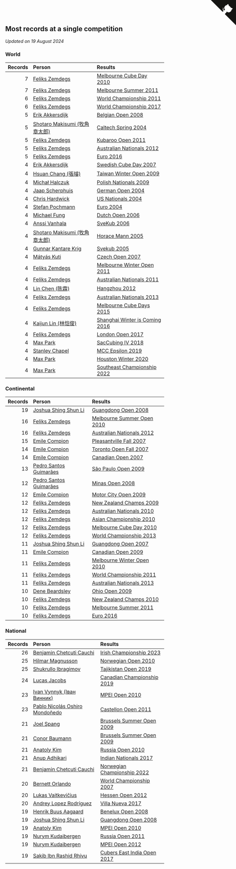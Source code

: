 ## Most records at a single competition

*Updated on 19 August 2024*


### World

| Records | Person | Results |
| ---: | :--- | :--- |
| 7 | [Feliks Zemdegs](https://www.worldcubeassociation.org/persons/2009ZEMD01) | [Melbourne Cube Day 2010](https://www.worldcubeassociation.org/competitions/MelbourneCubeDay2010/results/by_person#2009ZEMD01) |
| 7 | [Feliks Zemdegs](https://www.worldcubeassociation.org/persons/2009ZEMD01) | [Melbourne Summer 2011](https://www.worldcubeassociation.org/competitions/MelbourneSummer2011/results/by_person#2009ZEMD01) |
| 6 | [Feliks Zemdegs](https://www.worldcubeassociation.org/persons/2009ZEMD01) | [World Championship 2011](https://www.worldcubeassociation.org/competitions/WC2011/results/by_person#2009ZEMD01) |
| 6 | [Feliks Zemdegs](https://www.worldcubeassociation.org/persons/2009ZEMD01) | [World Championship 2017](https://www.worldcubeassociation.org/competitions/WC2017/results/by_person#2009ZEMD01) |
| 5 | [Erik Akkersdijk](https://www.worldcubeassociation.org/persons/2005AKKE01) | [Belgian Open 2008](https://www.worldcubeassociation.org/competitions/BelgianOpen2008/results/by_person#2005AKKE01) |
| 5 | [Shotaro Makisumi (牧角章太郎)](https://www.worldcubeassociation.org/persons/2003MAKI01) | [Caltech Spring 2004](https://www.worldcubeassociation.org/competitions/CaltechSpring2004/results/by_person#2003MAKI01) |
| 5 | [Feliks Zemdegs](https://www.worldcubeassociation.org/persons/2009ZEMD01) | [Kubaroo Open 2011](https://www.worldcubeassociation.org/competitions/KubarooOpen2011/results/by_person#2009ZEMD01) |
| 5 | [Feliks Zemdegs](https://www.worldcubeassociation.org/persons/2009ZEMD01) | [Australian Nationals 2012](https://www.worldcubeassociation.org/competitions/AustralianNationals2012/results/by_person#2009ZEMD01) |
| 5 | [Feliks Zemdegs](https://www.worldcubeassociation.org/persons/2009ZEMD01) | [Euro 2016](https://www.worldcubeassociation.org/competitions/Euro2016/results/by_person#2009ZEMD01) |
| 4 | [Erik Akkersdijk](https://www.worldcubeassociation.org/persons/2005AKKE01) | [Swedish Cube Day 2007](https://www.worldcubeassociation.org/competitions/SwedishCubeDay2007/results/by_person#2005AKKE01) |
| 4 | [Hsuan Chang (張璿)](https://www.worldcubeassociation.org/persons/2008CHAN09) | [Taiwan Winter Open 2009](https://www.worldcubeassociation.org/competitions/TaiwanWinterOpen2009/results/by_person#2008CHAN09) |
| 4 | [Michał Halczuk](https://www.worldcubeassociation.org/persons/2006HALC01) | [Polish Nationals 2009](https://www.worldcubeassociation.org/competitions/Poland2009/results/by_person#2006HALC01) |
| 4 | [Jaap Scherphuis](https://www.worldcubeassociation.org/persons/2003SCHE01) | [German Open 2004](https://www.worldcubeassociation.org/competitions/GermanOpen2004/results/by_person#2003SCHE01) |
| 4 | [Chris Hardwick](https://www.worldcubeassociation.org/persons/2003HARD01) | [US Nationals 2004](https://www.worldcubeassociation.org/competitions/US2004/results/by_person#2003HARD01) |
| 4 | [Stefan Pochmann](https://www.worldcubeassociation.org/persons/2003POCH01) | [Euro 2004](https://www.worldcubeassociation.org/competitions/Euro2004/results/by_person#2003POCH01) |
| 4 | [Michael Fung](https://www.worldcubeassociation.org/persons/2005FUNG01) | [Dutch Open 2006](https://www.worldcubeassociation.org/competitions/DutchOpen2006/results/by_person#2005FUNG01) |
| 4 | [Anssi Vanhala](https://www.worldcubeassociation.org/persons/2005VANH01) | [SveKub 2006](https://www.worldcubeassociation.org/competitions/Svekub2006/results/by_person#2005VANH01) |
| 4 | [Shotaro Makisumi (牧角章太郎)](https://www.worldcubeassociation.org/persons/2003MAKI01) | [Horace Mann 2005](https://www.worldcubeassociation.org/competitions/HoraceMann2005/results/by_person#2003MAKI01) |
| 4 | [Gunnar Kantare Krig](https://www.worldcubeassociation.org/persons/2004KRIG01) | [Svekub 2005](https://www.worldcubeassociation.org/competitions/Svekub2005/results/by_person#2004KRIG01) |
| 4 | [Mátyás Kuti](https://www.worldcubeassociation.org/persons/2006KUTI01) | [Czech Open 2007](https://www.worldcubeassociation.org/competitions/CzechOpen2007/results/by_person#2006KUTI01) |
| 4 | [Feliks Zemdegs](https://www.worldcubeassociation.org/persons/2009ZEMD01) | [Melbourne Winter Open 2011](https://www.worldcubeassociation.org/competitions/MelbourneWinterOpen2011/results/by_person#2009ZEMD01) |
| 4 | [Feliks Zemdegs](https://www.worldcubeassociation.org/persons/2009ZEMD01) | [Australian Nationals 2011](https://www.worldcubeassociation.org/competitions/AustralianNationals2011/results/by_person#2009ZEMD01) |
| 4 | [Lin Chen (陈霖)](https://www.worldcubeassociation.org/persons/2010CHEN20) | [Hangzhou 2012](https://www.worldcubeassociation.org/competitions/HangzhouOpen2012/results/by_person#2010CHEN20) |
| 4 | [Feliks Zemdegs](https://www.worldcubeassociation.org/persons/2009ZEMD01) | [Australian Nationals 2013](https://www.worldcubeassociation.org/competitions/AustralianNationals2013/results/by_person#2009ZEMD01) |
| 4 | [Feliks Zemdegs](https://www.worldcubeassociation.org/persons/2009ZEMD01) | [Melbourne Cube Days 2015](https://www.worldcubeassociation.org/competitions/MelbourneCubeDay2015/results/by_person#2009ZEMD01) |
| 4 | [Kaijun Lin (林恺俊)](https://www.worldcubeassociation.org/persons/2013LINK01) | [Shanghai Winter is Coming 2016](https://www.worldcubeassociation.org/competitions/ShanghaiWinterisComing2016/results/by_person#2013LINK01) |
| 4 | [Feliks Zemdegs](https://www.worldcubeassociation.org/persons/2009ZEMD01) | [London Open 2017](https://www.worldcubeassociation.org/competitions/LondonOpen2017/results/by_person#2009ZEMD01) |
| 4 | [Max Park](https://www.worldcubeassociation.org/persons/2012PARK03) | [SacCubing IV 2018](https://www.worldcubeassociation.org/competitions/SacCubingIV2018/results/by_person#2012PARK03) |
| 4 | [Stanley Chapel](https://www.worldcubeassociation.org/persons/2016CHAP04) | [MCC Epsilon 2019](https://www.worldcubeassociation.org/competitions/MichiganCubingClubEpsilon2019/results/by_person#2016CHAP04) |
| 4 | [Max Park](https://www.worldcubeassociation.org/persons/2012PARK03) | [Houston Winter 2020](https://www.worldcubeassociation.org/competitions/HoustonWinter2020/results/by_person#2012PARK03) |
| 4 | [Max Park](https://www.worldcubeassociation.org/persons/2012PARK03) | [Southeast Championship 2022](https://www.worldcubeassociation.org/competitions/SoutheastChampionship2022/results/by_person#2012PARK03) |

### Continental

| Records | Person | Results |
| ---: | :--- | :--- |
| 19 | [Joshua Shing Shun Li](https://www.worldcubeassociation.org/persons/2007LIJO01) | [Guangdong Open 2008](https://www.worldcubeassociation.org/competitions/GuangdongOpen2008/results/by_person#2007LIJO01) |
| 16 | [Feliks Zemdegs](https://www.worldcubeassociation.org/persons/2009ZEMD01) | [Melbourne Summer Open 2010](https://www.worldcubeassociation.org/competitions/MelbourneSummerOpen2010/results/by_person#2009ZEMD01) |
| 16 | [Feliks Zemdegs](https://www.worldcubeassociation.org/persons/2009ZEMD01) | [Australian Nationals 2012](https://www.worldcubeassociation.org/competitions/AustralianNationals2012/results/by_person#2009ZEMD01) |
| 15 | [Emile Compion](https://www.worldcubeassociation.org/persons/2007COMP01) | [Pleasantville Fall 2007](https://www.worldcubeassociation.org/competitions/PleasantvilleFall2007/results/by_person#2007COMP01) |
| 14 | [Emile Compion](https://www.worldcubeassociation.org/persons/2007COMP01) | [Toronto Open Fall 2007](https://www.worldcubeassociation.org/competitions/TorontoOpenFall2007/results/by_person#2007COMP01) |
| 14 | [Emile Compion](https://www.worldcubeassociation.org/persons/2007COMP01) | [Canadian Open 2007](https://www.worldcubeassociation.org/competitions/CanadianOpen2007/results/by_person#2007COMP01) |
| 13 | [Pedro Santos Guimarães](https://www.worldcubeassociation.org/persons/2007GUIM01) | [São Paulo Open 2009](https://www.worldcubeassociation.org/competitions/SaoPauloOpen2009/results/by_person#2007GUIM01) |
| 12 | [Pedro Santos Guimarães](https://www.worldcubeassociation.org/persons/2007GUIM01) | [Minas Open 2008](https://www.worldcubeassociation.org/competitions/MinasOpen2008/results/by_person#2007GUIM01) |
| 12 | [Emile Compion](https://www.worldcubeassociation.org/persons/2007COMP01) | [Motor City Open 2009](https://www.worldcubeassociation.org/competitions/MotorCityOpen2009/results/by_person#2007COMP01) |
| 12 | [Feliks Zemdegs](https://www.worldcubeassociation.org/persons/2009ZEMD01) | [New Zealand Champs 2009](https://www.worldcubeassociation.org/competitions/NewZealandChamps2009/results/by_person#2009ZEMD01) |
| 12 | [Feliks Zemdegs](https://www.worldcubeassociation.org/persons/2009ZEMD01) | [Australian Nationals 2010](https://www.worldcubeassociation.org/competitions/AustralianNationals2010/results/by_person#2009ZEMD01) |
| 12 | [Feliks Zemdegs](https://www.worldcubeassociation.org/persons/2009ZEMD01) | [Asian Championship 2010](https://www.worldcubeassociation.org/competitions/AsianChampionship2010/results/by_person#2009ZEMD01) |
| 12 | [Feliks Zemdegs](https://www.worldcubeassociation.org/persons/2009ZEMD01) | [Melbourne Cube Day 2010](https://www.worldcubeassociation.org/competitions/MelbourneCubeDay2010/results/by_person#2009ZEMD01) |
| 12 | [Feliks Zemdegs](https://www.worldcubeassociation.org/persons/2009ZEMD01) | [World Championship 2013](https://www.worldcubeassociation.org/competitions/WC2013/results/by_person#2009ZEMD01) |
| 11 | [Joshua Shing Shun Li](https://www.worldcubeassociation.org/persons/2007LIJO01) | [Guangdong Open 2007](https://www.worldcubeassociation.org/competitions/GuangdongOpen2007/results/by_person#2007LIJO01) |
| 11 | [Emile Compion](https://www.worldcubeassociation.org/persons/2007COMP01) | [Canadian Open 2009](https://www.worldcubeassociation.org/competitions/CanadianOpen2009/results/by_person#2007COMP01) |
| 11 | [Feliks Zemdegs](https://www.worldcubeassociation.org/persons/2009ZEMD01) | [Melbourne Winter Open 2010](https://www.worldcubeassociation.org/competitions/MelbourneWinterOpen2010/results/by_person#2009ZEMD01) |
| 11 | [Feliks Zemdegs](https://www.worldcubeassociation.org/persons/2009ZEMD01) | [World Championship 2011](https://www.worldcubeassociation.org/competitions/WC2011/results/by_person#2009ZEMD01) |
| 11 | [Feliks Zemdegs](https://www.worldcubeassociation.org/persons/2009ZEMD01) | [Australian Nationals 2013](https://www.worldcubeassociation.org/competitions/AustralianNationals2013/results/by_person#2009ZEMD01) |
| 10 | [Dene Beardsley](https://www.worldcubeassociation.org/persons/2009BEAR01) | [Ohio Open 2009](https://www.worldcubeassociation.org/competitions/OhioOpen2009/results/by_person#2009BEAR01) |
| 10 | [Feliks Zemdegs](https://www.worldcubeassociation.org/persons/2009ZEMD01) | [New Zealand Champs 2010](https://www.worldcubeassociation.org/competitions/NewZealand2010/results/by_person#2009ZEMD01) |
| 10 | [Feliks Zemdegs](https://www.worldcubeassociation.org/persons/2009ZEMD01) | [Melbourne Summer 2011](https://www.worldcubeassociation.org/competitions/MelbourneSummer2011/results/by_person#2009ZEMD01) |
| 10 | [Feliks Zemdegs](https://www.worldcubeassociation.org/persons/2009ZEMD01) | [Euro 2016](https://www.worldcubeassociation.org/competitions/Euro2016/results/by_person#2009ZEMD01) |

### National

| Records | Person | Results |
| ---: | :--- | :--- |
| 26 | [Benjamin Chetcuti Cauchi](https://www.worldcubeassociation.org/persons/2022CAUC02) | [Irish Championship 2023](https://www.worldcubeassociation.org/competitions/IrishChampionship2023/results/by_person#2022CAUC02) |
| 25 | [Hilmar Magnusson](https://www.worldcubeassociation.org/persons/2009MAGN02) | [Norwegian Open 2010](https://www.worldcubeassociation.org/competitions/NorwegianOpen2010/results/by_person#2009MAGN02) |
| 25 | [Shukrullo Ibragimov](https://www.worldcubeassociation.org/persons/2017IBRA05) | [Tajikistan Open 2019](https://www.worldcubeassociation.org/competitions/TajikistanOpen2019/results/by_person#2017IBRA05) |
| 24 | [Lucas Jacobs](https://www.worldcubeassociation.org/persons/2018JACO10) | [Canadian Championship 2019](https://www.worldcubeassociation.org/competitions/CanadianChampionship2019/results/by_person#2018JACO10) |
| 23 | [Ivan Vynnyk (Іван Винник)](https://www.worldcubeassociation.org/persons/2010VYNN01) | [MPEI Open 2010](https://www.worldcubeassociation.org/competitions/MPEIOpen2010/results/by_person#2010VYNN01) |
| 23 | [Pablo Nicolás Oshiro Mondoñedo](https://www.worldcubeassociation.org/persons/2010MOND01) | [Castellon Open 2011](https://www.worldcubeassociation.org/competitions/CastellonOpen2011/results/by_person#2010MOND01) |
| 21 | [Joel Spang](https://www.worldcubeassociation.org/persons/2009SPAN01) | [Brussels Summer Open 2009](https://www.worldcubeassociation.org/competitions/BrusselsSummerOpen2009/results/by_person#2009SPAN01) |
| 21 | [Conor Baumann](https://www.worldcubeassociation.org/persons/2009BAUM01) | [Brussels Summer Open 2009](https://www.worldcubeassociation.org/competitions/BrusselsSummerOpen2009/results/by_person#2009BAUM01) |
| 21 | [Anatoly Kim](https://www.worldcubeassociation.org/persons/2009KIMA01) | [Russia Open 2010](https://www.worldcubeassociation.org/competitions/RussiaOpen2010/results/by_person#2009KIMA01) |
| 21 | [Anup Adhikari](https://www.worldcubeassociation.org/persons/2016ADHI01) | [Indian Nationals 2017](https://www.worldcubeassociation.org/competitions/IndianNationals2017/results/by_person#2016ADHI01) |
| 21 | [Benjamin Chetcuti Cauchi](https://www.worldcubeassociation.org/persons/2022CAUC02) | [Norwegian Championship 2022](https://www.worldcubeassociation.org/competitions/NorwegianChampionship2022/results/by_person#2022CAUC02) |
| 20 | [Bernett Orlando](https://www.worldcubeassociation.org/persons/2006ORLA01) | [World Championship 2007](https://www.worldcubeassociation.org/competitions/WC2007/results/by_person#2006ORLA01) |
| 20 | [Lukas Vaitkevičius](https://www.worldcubeassociation.org/persons/2011VAIT01) | [Hessen Open 2012](https://www.worldcubeassociation.org/competitions/HessenOpen2012/results/by_person#2011VAIT01) |
| 20 | [Andrey Lopez Rodríguez](https://www.worldcubeassociation.org/persons/2017RODR26) | [Villa Nueva 2017](https://www.worldcubeassociation.org/competitions/VillaNuevaOpen2017/results/by_person#2017RODR26) |
| 19 | [Henrik Buus Aagaard](https://www.worldcubeassociation.org/persons/2006BUUS01) | [Benelux Open 2008](https://www.worldcubeassociation.org/competitions/BeneluxOpen2008/results/by_person#2006BUUS01) |
| 19 | [Joshua Shing Shun Li](https://www.worldcubeassociation.org/persons/2007LIJO01) | [Guangdong Open 2008](https://www.worldcubeassociation.org/competitions/GuangdongOpen2008/results/by_person#2007LIJO01) |
| 19 | [Anatoly Kim](https://www.worldcubeassociation.org/persons/2009KIMA01) | [MPEI Open 2010](https://www.worldcubeassociation.org/competitions/MPEIOpen2010/results/by_person#2009KIMA01) |
| 19 | [Nurym Kudaibergen](https://www.worldcubeassociation.org/persons/2011KUDA01) | [Russia Open 2011](https://www.worldcubeassociation.org/competitions/RussiaOpen2011/results/by_person#2011KUDA01) |
| 19 | [Nurym Kudaibergen](https://www.worldcubeassociation.org/persons/2011KUDA01) | [MPEI Open 2012](https://www.worldcubeassociation.org/competitions/MPEIOpen2012/results/by_person#2011KUDA01) |
| 19 | [Sakib Ibn Rashid Rhivu](https://www.worldcubeassociation.org/persons/2017RHIV01) | [Cubers East India Open 2017](https://www.worldcubeassociation.org/competitions/CubersEastIndiaOpen2017/results/by_person#2017RHIV01) |


<a href="https://github.com/jonatanklosko/wca_statistics" class="github-corner" aria-label="View source on Github"><svg width="80" height="80" viewBox="0 0 250 250" style="fill:#151513; color:#fff; position: absolute; top: 0; border: 0; right: 0;" aria-hidden="true"><path d="M0,0 L115,115 L130,115 L142,142 L250,250 L250,0 Z"></path><path d="M128.3,109.0 C113.8,99.7 119.0,89.6 119.0,89.6 C122.0,82.7 120.5,78.6 120.5,78.6 C119.2,72.0 123.4,76.3 123.4,76.3 C127.3,80.9 125.5,87.3 125.5,87.3 C122.9,97.6 130.6,101.9 134.4,103.2" fill="currentColor" style="transform-origin: 130px 106px;" class="octo-arm"></path><path d="M115.0,115.0 C114.9,115.1 118.7,116.5 119.8,115.4 L133.7,101.6 C136.9,99.2 139.9,98.4 142.2,98.6 C133.8,88.0 127.5,74.4 143.8,58.0 C148.5,53.4 154.0,51.2 159.7,51.0 C160.3,49.4 163.2,43.6 171.4,40.1 C171.4,40.1 176.1,42.5 178.8,56.2 C183.1,58.6 187.2,61.8 190.9,65.4 C194.5,69.0 197.7,73.2 200.1,77.6 C213.8,80.2 216.3,84.9 216.3,84.9 C212.7,93.1 206.9,96.0 205.4,96.6 C205.1,102.4 203.0,107.8 198.3,112.5 C181.9,128.9 168.3,122.5 157.7,114.1 C157.9,116.9 156.7,120.9 152.7,124.9 L141.0,136.5 C139.8,137.7 141.6,141.9 141.8,141.8 Z" fill="currentColor" class="octo-body"></path></svg></a><style>.github-corner:hover .octo-arm{animation:octocat-wave 560ms ease-in-out}@keyframes octocat-wave{0%,100%{transform:rotate(0)}20%,60%{transform:rotate(-25deg)}40%,80%{transform:rotate(10deg)}}@media (max-width:500px){.github-corner:hover .octo-arm{animation:none}.github-corner .octo-arm{animation:octocat-wave 560ms ease-in-out}}</style>
